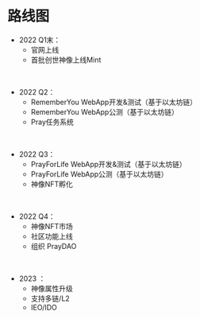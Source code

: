 # 路线图

* 2022 Q1末：
    - 官网上线
    - 首批创世神像上线Mint  
<br>

* 2022 Q2：
    - RememberYou WebApp开发&测试（基于以太坊链）
    - RememberYou WebApp公测（基于以太坊链）
    - Pray任务系统
<br>

* 2022 Q3：
    - PrayForLife WebApp开发&测试（基于以太坊链）
    - PrayForLife WebApp公测（基于以太坊链）
    - 神像NFT孵化
<br>
  
* 2022 Q4：
    - 神像NFT市场 
    - 社区功能上线
    - 组织 PrayDAO 
<br>

* 2023 ：
    - 神像属性升级
    - 支持多链/L2
    - IEO/IDO

    